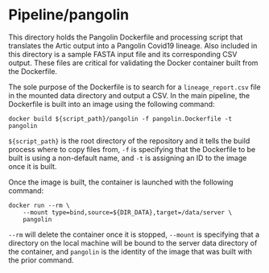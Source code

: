 # Pipeline/pangolin

This directory holds the Pangolin Dockerfile and processing script that translates the Artic output into a Pangolin Covid19 lineage. Also included in this directory is a sample FASTA input file and its corresponding CSV output. These files are critical for validating the Docker container built from the Dockerfile. 

The sole purpose of the Dockerfile is to search for a `lineage_report.csv` file in the mounted data directory and output a CSV. In the main pipeline, the Dockerfile is built into an image using the following command:
```shell
docker build ${script_path}/pangolin -f pangolin.Dockerfile -t pangolin
```
`${script_path}` is the root directory of the repository and it tells the build process where to copy files from, `-f` is specifying that the Dockerfile to be built is using a non-default name, and `-t` is assigning an ID to the image once it is built.


Once the image is built, the container is launched with the following command:
```shell
docker run --rm \
    --mount type=bind,source=${DIR_DATA},target=/data/server \
    pangolin
```
`--rm` will delete the container once it is stopped, `--mount` is specifying that a directory on the local machine will be bound to the server data directory of the container, and `pangolin` is the identity of the image that was built with the prior command.